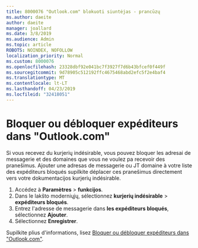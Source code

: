 ```yaml
---
title: 8000076 "Outlook.com" blokuoti siuntėjas - prancūzų
ms.author: daeite
author: daeite
manager: joallard
ms.date: 3/8/2019
ms.audience: Admin
ms.topic: article
ROBOTS: NOINDEX, NOFOLLOW
localization_priority: Normal
ms.custom: 8000076
ms.openlocfilehash: 23328dbf92e041bc7f3927f7d6b43bfcef0f449f
ms.sourcegitcommit: 9d78905c512192ffc4675468abd2efc5f2e4baf4
ms.translationtype: MT
ms.contentlocale: lt-LT
ms.lasthandoff: 04/23/2019
ms.locfileid: "32418051"
---
```

# <a name="bloquer-ou-dbloquer-expditeurs-dans-outlookcom"></a>Bloquer ou débloquer expéditeurs dans "Outlook.com"

Si vous recevez du kurjerių indésirable, vous pouvez bloquer les adresai de messagerie et des domaines que vous ne voulez pa recevoir des pranešimus. Ajouter une adresas de messagerie ou JT domaine à votre liste des expéditeurs bloqués supilkite déplacer ces pranešimus directement vers votre dokumentacijos kurjerių indésirable.

1. Accédez à **Paramètres** > **funkcijos**.
2. Dans le lakšto moderniųjų, sélectionnez **kurjerių indésirable** > **expéditeurs bloqués**.
3. Entrez l'adresse de messagerie dans **les expéditeurs bloqués**, sélectionnez **Ajouter**.
4. Sélectionnez **Enregistrer**.

Supilkite plius d'informations, lisez [Bloquer ou débloquer expéditeurs dans "Outlook.com"](https://support.office.com/fr-fr/article/bloquer-ou-débloquer-expéditeurs-dans-outlook-com-afba1c94-77bb-4f50-8b85-057cf52f4d5e?ui=fr-FR&rs=fr-FR&ad=FR).